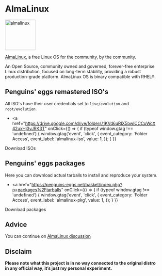 # AlmaLinux
<img src="https://penguins-eggs.net/img/almalinux.svg" alt="almalinux" width="100"/>

[AlmaLinux](https://almalinux.org/), a free Linux OS for the community, by the community.

An Open Source, community owned and governed, forever-free enterprise Linux distribution, focused on long-term stability, providing a robust production-grade platform. AlmaLinux OS is binary compatible with RHEL®.

## Penguins' eggs remastered ISO's
All ISO's have their user credentials set to ```live/evolution``` and ```root/evolution```.

* <a
  href="https://drive.google.com/drive/folders/1KVd6uRlX5bwICCCuWcX42uxHj3vJRK3T"
    onClick={() => {
    if (typeof window.gtag !== 'undefined') {
      window.gtag('event', 'click', {
        event_category: 'Folder Access',
        event_label: 'almalinux-iso',
        value: 1,
      });
    }
  }}
>
Download ISOs
</a>


## Penguins' eggs packages
Here you can download actual tarballs to install and reproduce your system.


* <a
  href="https://penguins-eggs.net/basket/index.php?p=packages%2Ftarballs"
    onClick={() => {
    if (typeof window.gtag !== 'undefined') {
      window.gtag('event', 'click', {
        event_category: 'Folder Access',
        event_label: 'almalinux-pkg',
        value: 1,
      });
    }
  }}
>
Download packages
</a>

## Advice

You can continue on [AlmaLinux discussion](https://github.com/pieroproietti/penguins-blog/discussions/22)

## Disclaim
__Please note what this project is in no way connected to the original distro in any official way, it’s just my personal experiment.__

